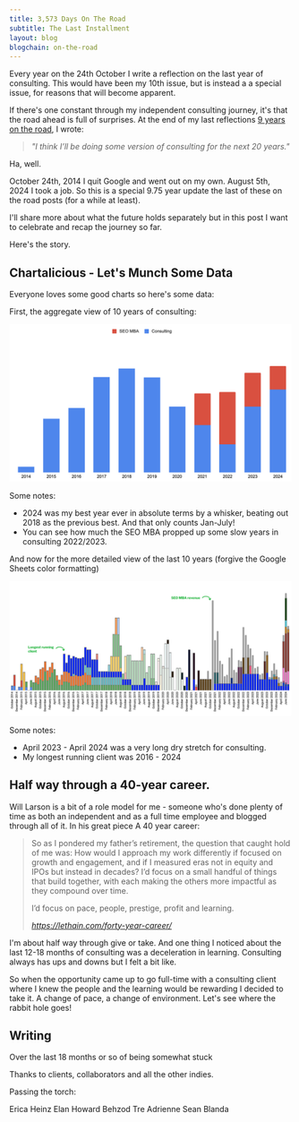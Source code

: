 ```yaml
---
title: 3,573 Days On The Road
subtitle: The Last Installment
layout: blog
blogchain: on-the-road
---
```


<div class="ba b--black-10 bg-newgreen-light br2 pa3 f5 i">
Every year on the 24th October I write a reflection on the last year of consulting. This would have been my 10th issue, but is instead a a special issue, for reasons that will become apparent.</div>

If there's one constant through my independent consulting journey, it's that the road ahead is full of surprises. At the end of my last reflections [9 years on the road](https://tomcritchlow.com/2024/01/04/9-years/), I wrote:

> *"I think I’ll be doing some version of consulting for the next 20 years."*

Ha, well.

October 24th, 2014 I quit Google and went out on my own. August 5th, 2024 I took a job. So this is a special 9.75 year update the last of these on the road posts (for a while at least).

I'll share more about what the future holds separately but in this post I want to celebrate and recap the journey so far.



Here's the story.




## Chartalicious - Let's Munch Some Data

Everyone loves some good charts so here's some data:

First, the aggregate view of 10 years of consulting:

![](/images/2024-08-30-12-09-33.png)

Some notes:

* 2024 was my best year ever in absolute terms by a whisker, beating out 2018 as the previous best. And that only counts Jan-July!
* You can see how much the SEO MBA propped up some slow years in consulting 2022/2023.

And now for the more detailed view of the last 10 years (forgive the Google Sheets color formatting)

![](/images/10-years-detail.png)

Some notes:
* April 2023 - April 2024 was a very long dry stretch for consulting.
* My longest running client was 2016 - 2024


## Half way through a 40-year career.

Will Larson is a bit of a role model for me - someone who's done plenty of time as both an independent and as a full time employee and blogged through all of it. In his great piece A 40 year career:

<blockquote class="quoteback" darkmode="" data-title="A%20forty-year%20career." data-author="" cite="https://lethain.com/forty-year-career/">
<p>So as I pondered my father’s retirement, the question that caught hold of me was: How would I approach my work differently if focused on growth and engagement, and if I measured eras not in equity and IPOs but instead in decades? I’d focus on a small handful of things that build together, with each making the others more impactful as they compound over time.</p><p>I’d focus on pace, people, prestige, profit and learning.</p>
<footer> <cite><a href="https://lethain.com/forty-year-career/">https://lethain.com/forty-year-career/</a></cite></footer>
</blockquote>
<script note="" src="https://cdn.jsdelivr.net/gh/Blogger-Peer-Review/quotebacks@1/quoteback.js"></script>

I'm about half way through give or take. And one thing I noticed about the last 12-18 months of consulting was a deceleration in learning. Consulting always has ups and downs but I felt a bit like.

So when the opportunity came up to go full-time with a consulting client where I knew the people and the learning would be rewarding I decided to take it. A change of pace, a change of environment. Let's see where the rabbit hole goes!


## Writing

Over the last 18 months or so of being somewhat stuck 




Thanks to clients, collaborators and all the other indies.

Passing the torch:

Erica Heinz
Elan
Howard
Behzod
Tre
Adrienne
Sean Blanda